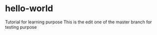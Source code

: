 # hello-world
Tutorial for learning purpose
This is the edit one of the master branch for testing purpose
